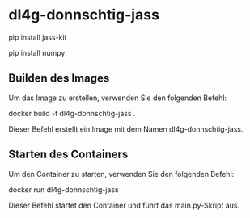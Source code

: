 # dl4g-donnschtig-jass

pip install jass-kit

pip install numpy

## Builden des Images

Um das Image zu erstellen, verwenden Sie den folgenden Befehl:

docker build -t dl4g-donnschtig-jass .

Dieser Befehl erstellt ein Image mit dem Namen dl4g-donnschtig-jass.

## Starten des Containers

Um den Container zu starten, verwenden Sie den folgenden Befehl:

docker run dl4g-donnschtig-jass

Dieser Befehl startet den Container und führt das main.py-Skript aus.